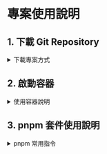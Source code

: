 
# 專案使用說明

## 1. 下載 Git Repository

<details>

<summary>下載專案方式</summary>

1. 使用 `Git Clone by HTTPS`

    ```bash
    git clone https://github.com/shuttler-tw/shuttler-frontend.git
    ```

2. 使用 `git clone by SSH`

    ```bash
    git clone git@github.com:shuttler-tw/shuttler-frontend.git
    ```

3. 使用 `Download repository zip`

    - 用 `curl` 來下載 zip 檔

    ```bash
    curl -sSL https://github.com/shuttler-tw/shuttler-frontend/archive/refs/heads/main.zip -o shuttler-frontend.zip
    ```

    - 用 `unzip` 解壓縮 zip 檔

    ```bash
    unzip shuttler-frontend.zip
    ```

</details>

## 2. 啟動容器

<details>

<summary>使用容器說明</summary>

1. 進入到 `shuttler-frontend` 專案目錄

    ```bash
    cd shuttler-frontend
    ```

2. 先把 `.env.example` 重新命名為 `.env`

    ```bash
    cp .env.example .env
    ```

3. 確認當前 CPU 架構

    請按照 `uname -m` 輸出結果，來修改 `.env` 中的 `PLATFORM` 的預設值

    ```bash
    uname -m
    ```

    輸出結果的意義，請參考下表說明

    | 輸出結果 | 意思 |
    | --- | --- |
    | x86_64   | 64 位元的 Intel/AMD CPU |
    | i686     | 32 位元的 Intel/AMD CPU |
    | aarch64  | ARM 所定義的新 64 位指令集架構 （ISA）|
    | arm64    | 是指 64 位 ARM 架構 （AArch64）。 沒有像 WoA64 這樣的事情 |

    參考來源:
      - [ARM架構](https://zh.wikipedia.org/zh-tw/ARM%E6%9E%B6%E6%A7%8B)
      - [ARM64 ABI 慣例概觀](https://learn.microsoft.com/zh-tw/cpp/build/arm64-windows-abi-conventions?view=msvc-170)

4. 請依據輸出結果，修改 `.env`

    `.env` 請按照自已所需要的做修改即可

    | 變數名稱 | 預設值 | 說明 |
    | --- | --- | --- |
    | PROJECT_NAME | demo | 專案名稱 |
    | DOCKERHUB_ACCOUNT | demo | Docker Hub 上的使用者名稱 |
    | PLATFORM | arm64 | 當前電腦的 CPU 架構 |
    | NVM_VERSION | 0.40.2 | NVM 版本 |
    | NODE_VERSION | 22.14.0 | NODE 版本 |
    | PNPM_HOME | /pnpm | pnpm 套件的全局目錄 |
    | PNPM_VERSION | 10.8.1 | PNPM 版本 |
    | YARN_VERSION | 1.22.22 | YARN 版本 |
    | GOLANG_VERSION | 1.24.2 | GOLANG 版本 |
    | GUM_VERSION | 0.16.0 | GUM 版本 |
    | LOCAL_PORT | 3000 | 使用本機的 3000 埠號 |
    | NITRO_PORT | 3000 | Nuxt 3 應用程式監聽埠 |
    | NUXT_CONTAINER_PORT | 3000 | 使用容器內的 3000 埠號 |
    | NUXT_SESSION_PASSWORD | 32 characters | Nuxt Auth Utils 使用 |
    | NUXT_BASE_URL | / | 使用根目錄 |
    | NUXT_API_BASE_URL | https:// | API 路徑 |

5. make 指令使用說明

    在終端機中，輸入指令 `make` 會看到下圖的說明及使用方法

    ![image](https://hackmd.io/_uploads/Hkaup-GA1g.png)

    $\textcolor{Crimson}{P.S. 以下指令，請務必在本機執行}$

    - 查看目前執行中的容器

      ```bash
      make show
      ```

    - 按 Dockerfile 內容，進行編譯容器映像檔

      ```bash
      make build
      ```

    - 將當前路徑掛載至容器，並啟動容器

      ```bash
      make run
      ```

    - 容器狀態為 `exited` 時，重新啟動容器

      ```bash
      make reattach
      ```

    - 容器狀態為 `running` 時，重新進入到容器

      ```bash
      make attach
      ```

    - 容器狀態為 `running` 時，停止運行容器

      ```bash
      make halt
      ```

    - 清除容器狀態為 `exited` 以及容器映像檔為 `none`

      ```bash
      make clean
      ```

</details>

## 3. pnpm 套件使用說明


<details>

<summary>pnpm 常用指令</summary>

1. 安裝套件

    ```bash
    pnpm install nodemon
    ```

2. 確認目前 pnpm store 路徑

    ```bash
    pnpm store path
    ```

3. 確認 pnpm global store 路徑

    ```bash
    pnpm config get store-dir
    ```

4. 修改 pnpm global store 路徑

    ```bash
    pnpm config set store-dir "${PNPM_HOME}"
    ```

## 4. Nuxt 啟動方式

1. 確認當前目錄已在容器內，預設路徑為 /work

2. 進入預設名稱的資料夾

    ```bash
    cd nuxt-app
    ```

3. 首次啟動需執行安裝

    ```bash
    pnpm i
    ```

4. 查看可用指令

    ```bash
    pnpm run
    ```

    指令說明如下：

    | 指令 | 用途 | 適用場景 | 輸出結果 |
    | -------- | -------- | -------- | -------- |
    | `pnpm run build` | 構建生產環境版本 | 部署到伺服器 | `.output` 資料夾|
    | `pnpm run dev` | 啟動開發伺服器 | 開發過程 | 即時預覽|
    | `pnpm run generate` | 生成靜態站點 | 部署到靜態網站託管服務 | `dist` 資料夾 |
    | `pnpm run preview` | 預覽生產環境構建結果 | 部署前檢查 | `.output` 資料夾的預覽 |
    | `pnpm run start` | 執行生產環境構建結果 | 部屬 | `.output` 資料夾|

5. 執行開發環境

    ```bash
    pnpm run dev
    ```

</details>
